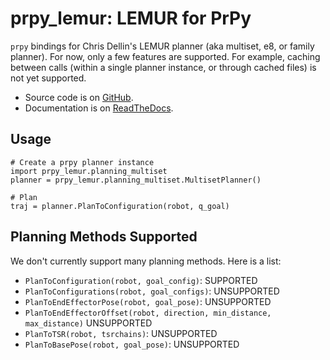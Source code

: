 prpy_lemur: LEMUR for PrPy
==========================

`prpy` bindings for Chris Dellin's LEMUR planner (aka multiset, e8, or family planner).  For now, only a few features are supported.  For example, caching between calls (within a single planner instance, or through cached files) is not yet supported.

* Source code is on [GitHub][github-sourcecode].
* Documentation is on [ReadTheDocs][rtd-documentation].

Usage
-----

    # Create a prpy planner instance
    import prpy_lemur.planning_multiset
    planner = prpy_lemur.planning_multiset.MultisetPlanner()

    # Plan
    traj = planner.PlanToConfiguration(robot, q_goal)

Planning Methods Supported
--------------------------

We don't currently support many planning methods.  Here is a list:

- `PlanToConfiguration(robot, goal_config)`: SUPPORTED
- `PlanToConfigurations(robot, goal_configs)`: UNSUPPORTED
- `PlanToEndEffectorPose(robot, goal_pose)`: UNSUPPORTED
- `PlanToEndEffectorOffset(robot, direction, min_distance, max_distance)` UNSUPPORTED
- `PlanToTSR(robot, tsrchains)`: UNSUPPORTED
- `PlanToBasePose(robot, goal_pose)`: UNSUPPORTED

[github-sourcecode]: https://github.com/personalrobotics/lemur/tree/master/prpy_lemur/
[rtd-documentation]: http://lemur-planning.readthedocs.org/en/latest/prpy_lemur/
